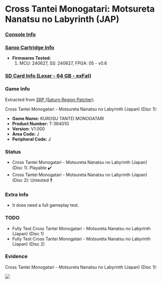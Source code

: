 # Cross Tantei Monogatari: Motsureta Nanatsu no Labyrinth (JAP)

### [Console Info](../../../../Info/Consoles/VA13/README.md)

### [Saroo Cartridge Info](../../../../Info/Cartridges/RetroGameParadiseStore/1.32F/README.md)

- <b>Firmwares Tested:</b>
  1. MCU: 240627, SS: 240627, FPGA: 05 - v0.6

### [SD Card Info (Lexar - 64 GB - exFat)](../../../../Info/SdCards/Lexar/64GB/exfat/README.md)

### Game Info

Extracted from [SRP (Saturn Region Patcher)](https://segaxtreme.net/resources/saturn-region-patcher.81/download).

Cross Tantei Monogatari - Motsureta Nanatsu no Labyrinth (Japan) (Disc 1):

- <b>Game Name:</b> KUROSU TANTEI MONOGATARI
- <b>Product Number:</b> T-36401G
- <b>Version:</b> V1.000
- <b>Area Code:</b> J
- <b>Peripheral Code:</b> J

### Status

- Cross Tantei Monogatari - Motsureta Nanatsu no Labyrinth (Japan) (Disc 1): Playable :heavy_check_mark:
- Cross Tantei Monogatari - Motsureta Nanatsu no Labyrinth (Japan) (Disc 2): Untested :question:

### Extra Info

- It does need a full gameplay test.

### TODO

- Fully Test Cross Tantei Monogatari - Motsureta Nanatsu no Labyrinth (Japan) (Disc 1)
- Fully Test Cross Tantei Monogatari - Motsureta Nanatsu no Labyrinth (Japan) (Disc 2)

### Evidence

Cross Tantei Monogatari - Motsureta Nanatsu no Labyrinth (Japan) (Disc 1):

[![](https://img.youtube.com/vi/aU4MyQlA2ag/0.jpg)](https://www.youtube.com/watch?v=aU4MyQlA2ag)
